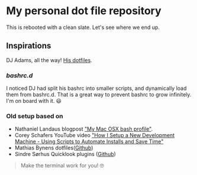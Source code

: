 # My personal dot file repository
This is rebooted with a clean slate. Let's see where we end up.

## Inspirations
DJ Adams, all the way! [His dotfiles](https://github.com/qmacro/dotfiles).

### *bashrc.d* 
I noticed DJ had split his bashrc into smaller scripts, and dynamically load them from bashrc.d. That is a great way to prevent bashrc to grow infinitely. I'm on board with it. 😃

### Old setup based on
* Nathaniel Landaus blogpost ["My Mac OSX bash profile"](https://natelandau.com/my-mac-osx-bash_profile/). 
* Corey Schafers YouTube video ["How I Setup a New Development Machine - Using Scripts to Automate Installs and Save Time"](https://www.youtube.com/watch?v=kIdiWut8eD8)
* Mathias Bynens dotfiles([Github](https://github.com/mathiasbynens/dotfiles))
* Sindre Sørhus Quicklook plugins ([Github](https://github.com/sindresorhus/quick-look-plugins))


> Make the terminal work for you! 🤓